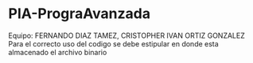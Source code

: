 # PIA-PrograAvanzada
Equipo: FERNANDO DIAZ TAMEZ, CRISTOPHER IVAN ORTIZ GONZALEZ
Para el correcto uso del codigo se debe estipular en donde esta almacenado el archivo binario
